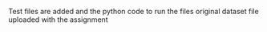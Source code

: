 Test files are added and the python code to run the files 
original dataset file uploaded with the assignment

